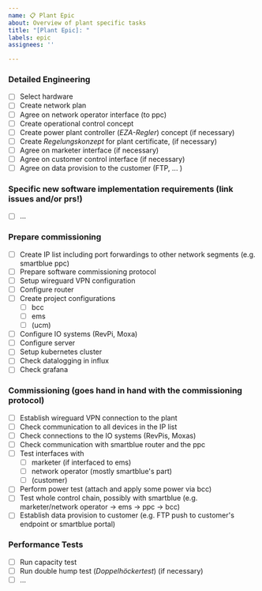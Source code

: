 ```yaml
---
name: 📋 Plant Epic
about: Overview of plant specific tasks
title: "[Plant Epic]: "
labels: epic
assignees: ''

---
```


<!--
This is a proposed minimum (!) list of plant related tasks. Feel free to add more tasks relevant for the specific plant or to customize. But focus on an overview in this epic, i.e. do not go too much into details.
Each bullet point can easily be changed to an issue and described in more detail there.
-->

### Detailed Engineering
- [ ] Select hardware
- [ ] Create network plan
- [ ] Agree on network operator interface (to ppc)
- [ ] Create operational control concept
- [ ] Create power plant controller (*EZA-Regler*) concept (if necessary)
- [ ] Create *Regelungskonzept* for plant certificate, (if necessary)
- [ ] Agree on marketer interface (if necessary)
- [ ] Agree on customer control interface (if necessary)
- [ ] Agree on data provision to the customer (FTP, ... )

### Specific new software implementation requirements (link issues and/or prs!)
- [ ] ...

### Prepare commissioning
- [ ] Create IP list including port forwardings to other network segments (e.g. smartblue ppc)
- [ ] Prepare software commissioning protocol
- [ ] Setup wireguard VPN configuration
- [ ] Configure router
- [ ] Create project configurations
  - [ ] bcc
  - [ ] ems
  - [ ] (ucm)
- [ ] Configure IO systems (RevPi, Moxa)
- [ ] Configure server
- [ ] Setup kubernetes cluster
- [ ] Check datalogging in influx
- [ ] Check grafana

### Commissioning (goes hand in hand with the commissioning protocol)
- [ ] Establish wireguard VPN connection to the plant
- [ ] Check communication to all devices in the IP list
- [ ] Check connections to the IO systems (RevPis, Moxas)
- [ ] Check communication with smartblue router and the ppc
- [ ] Test interfaces with
  - [ ] marketer (if interfaced to ems)
  - [ ] network operator (mostly smartblue's part)
  - [ ] (customer)
- [ ] Perform power test (attach and apply some power via bcc)
- [ ] Test whole control chain, possibly with smartblue (e.g. marketer/network operator -> ems -> ppc -> bcc)
- [ ] Establish data provision to customer (e.g. FTP push to customer's endpoint or smartblue portal)

### Performance Tests
- [ ] Run capacity test
- [ ] Run double hump test (*Doppelhöckertest*) (if necessary)
- [ ] ...
